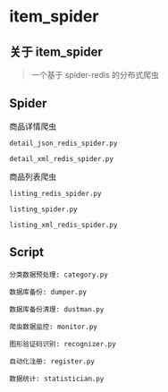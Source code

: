 # item_spider


## 关于 item_spider

> 一个基于 spider-redis 的分布式爬虫


## Spider

商品详情爬虫

    detail_json_redis_spider.py
    
    detail_xml_redis_spider.py

商品列表爬虫

    listing_redis_spider.py
    
    listing_spider.py
    
    listing_xml_redis_spider.py


## Script

    分类数据预处理: category.py

    数据库备份: dumper.py

    数据库备份清理: dustman.py

    爬虫数据监控: monitor.py

    图形验证码识别: recognizer.py

    自动化注册: register.py

    数据统计: statistician.py
